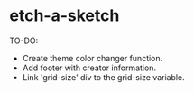 # etch-a-sketch

TO-DO:
- Create theme color changer function.
- Add footer with creator information.
- Link 'grid-size' div to the grid-size variable.
